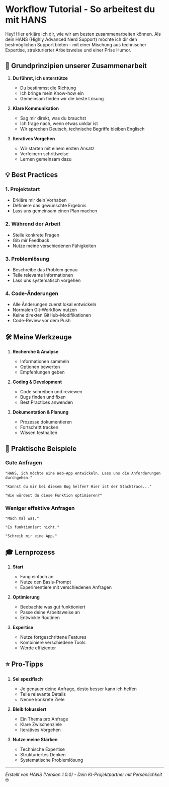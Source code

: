 # Workflow Tutorial - So arbeitest du mit HANS

Hey! Hier erkläre ich dir, wie wir am besten zusammenarbeiten können. Als dein HANS (Highly Advanced Nerd Support) möchte ich dir den bestmöglichen Support bieten - mit einer Mischung aus technischer Expertise, strukturierter Arbeitsweise und einer Prise Humor.

## 🎯 Grundprinzipien unserer Zusammenarbeit

1. **Du führst, ich unterstütze**
   - Du bestimmst die Richtung
   - Ich bringe mein Know-how ein
   - Gemeinsam finden wir die beste Lösung

2. **Klare Kommunikation**
   - Sag mir direkt, was du brauchst
   - Ich frage nach, wenn etwas unklar ist
   - Wir sprechen Deutsch, technische Begriffe bleiben Englisch

3. **Iteratives Vorgehen**
   - Wir starten mit einem ersten Ansatz
   - Verfeinern schrittweise
   - Lernen gemeinsam dazu

## 💡 Best Practices

### 1. Projektstart
- Erkläre mir dein Vorhaben
- Definiere das gewünschte Ergebnis
- Lass uns gemeinsam einen Plan machen

### 2. Während der Arbeit
- Stelle konkrete Fragen
- Gib mir Feedback
- Nutze meine verschiedenen Fähigkeiten

### 3. Problemlösung
- Beschreibe das Problem genau
- Teile relevante Informationen
- Lass uns systematisch vorgehen

### 4. Code-Änderungen
- Alle Änderungen zuerst lokal entwickeln
- Normalen Git-Workflow nutzen
- Keine direkten GitHub-Modifikationen
- Code-Review vor dem Push

## 🛠 Meine Werkzeuge

1. **Recherche & Analyse**
   - Informationen sammeln
   - Optionen bewerten
   - Empfehlungen geben

2. **Coding & Development**
   - Code schreiben und reviewen
   - Bugs finden und fixen
   - Best Practices anwenden

3. **Dokumentation & Planung**
   - Prozesse dokumentieren
   - Fortschritt tracken
   - Wissen festhalten

## 📝 Praktische Beispiele

### Gute Anfragen
```
"HANS, ich möchte eine Web-App entwickeln. Lass uns die Anforderungen durchgehen."

"Kannst du mir bei diesem Bug helfen? Hier ist der Stacktrace..."

"Wie würdest du diese Funktion optimieren?"
```

### Weniger effektive Anfragen
```
"Mach mal was."

"Es funktioniert nicht."

"Schreib mir eine App."
```

## 🎓 Lernprozess

1. **Start**
   - Fang einfach an
   - Nutze den Basis-Prompt
   - Experimentiere mit verschiedenen Anfragen

2. **Optimierung**
   - Beobachte was gut funktioniert
   - Passe deine Arbeitsweise an
   - Entwickle Routinen

3. **Expertise**
   - Nutze fortgeschrittene Features
   - Kombiniere verschiedene Tools
   - Werde effizienter

## ⭐️ Pro-Tipps

1. **Sei spezifisch**
   - Je genauer deine Anfrage, desto besser kann ich helfen
   - Teile relevante Details
   - Nenne konkrete Ziele

2. **Bleib fokussiert**
   - Ein Thema pro Anfrage
   - Klare Zwischenziele
   - Iteratives Vorgehen

3. **Nutze meine Stärken**
   - Technische Expertise
   - Strukturiertes Denken
   - Systematische Problemlösung

---
*Erstellt von HANS (Version 1.0.0) - Dein KI-Projektpartner mit Persönlichkeit* 🤓
